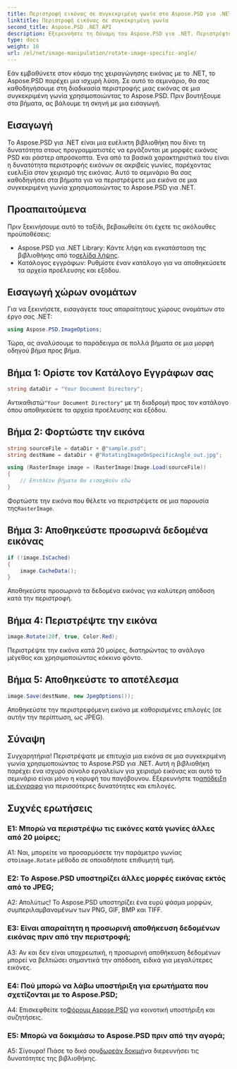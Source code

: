 ```yaml
---
title: Περιστροφή εικόνας σε συγκεκριμένη γωνία στο Aspose.PSD για .NET
linktitle: Περιστροφή εικόνας σε συγκεκριμένη γωνία
second_title: Aspose.PSD .NET API
description: Εξερευνήστε τη δύναμη του Aspose.PSD για .NET. Περιστρέψτε τις εικόνες χωρίς κόπο σε συγκεκριμένες γωνίες. Κατεβάστε τη βιβλιοθήκη και ξεκινήστε να χειρίζεστε τις εικόνες απρόσκοπτα.
type: docs
weight: 16
url: /el/net/image-manipulation/rotate-image-specific-angle/
---
```

Εάν εμβαθύνετε στον κόσμο της χειραγώγησης εικόνας με το .NET, το Aspose.PSD παρέχει μια ισχυρή λύση. Σε αυτό το σεμινάριο, θα σας καθοδηγήσουμε στη διαδικασία περιστροφής μιας εικόνας σε μια συγκεκριμένη γωνία χρησιμοποιώντας το Aspose.PSD. Πριν βουτήξουμε στα βήματα, ας βάλουμε τη σκηνή με μια εισαγωγή.

## Εισαγωγή

Το Aspose.PSD για .NET είναι μια ευέλικτη βιβλιοθήκη που δίνει τη δυνατότητα στους προγραμματιστές να εργάζονται με μορφές εικόνας PSD και ράστερ απρόσκοπτα. Ένα από τα βασικά χαρακτηριστικά του είναι η δυνατότητα περιστροφής εικόνων σε ακριβείς γωνίες, παρέχοντας ευελιξία στον χειρισμό της εικόνας. Αυτό το σεμινάριο θα σας καθοδηγήσει στα βήματα για να περιστρέψετε μια εικόνα σε μια συγκεκριμένη γωνία χρησιμοποιώντας το Aspose.PSD για .NET.

## Προαπαιτούμενα

Πριν ξεκινήσουμε αυτό το ταξίδι, βεβαιωθείτε ότι έχετε τις ακόλουθες προϋποθέσεις:

-  Aspose.PSD για .NET Library: Κάντε λήψη και εγκατάσταση της βιβλιοθήκης από το[σελίδα λήψης](https://releases.aspose.com/psd/net/).
- Κατάλογος εγγράφων: Ρυθμίστε έναν κατάλογο για να αποθηκεύσετε τα αρχεία προέλευσης και εξόδου.

## Εισαγωγή χώρων ονομάτων

Για να ξεκινήσετε, εισαγάγετε τους απαραίτητους χώρους ονομάτων στο έργο σας .NET:

```csharp
using Aspose.PSD.ImageOptions;
```

Τώρα, ας αναλύσουμε το παράδειγμα σε πολλά βήματα σε μια μορφή οδηγού βήμα προς βήμα.

## Βήμα 1: Ορίστε τον Κατάλογο Εγγράφων σας

```csharp
string dataDir = "Your Document Directory";
```

 Αντικαθιστώ`"Your Document Directory"` με τη διαδρομή προς τον κατάλογο όπου αποθηκεύετε τα αρχεία προέλευσης και εξόδου.

## Βήμα 2: Φορτώστε την εικόνα

```csharp
string sourceFile = dataDir + @"sample.psd";
string destName = dataDir + @"RotatingImageOnSpecificAngle_out.jpg";

using (RasterImage image = (RasterImage)Image.Load(sourceFile))
{
    // Επιπλέον βήματα θα εισαχθούν εδώ
}
```

 Φορτώστε την εικόνα που θέλετε να περιστρέψετε σε μια παρουσία της`RasterImage`.

## Βήμα 3: Αποθηκεύστε προσωρινά δεδομένα εικόνας

```csharp
if (!image.IsCached)
{
    image.CacheData();
}
```

Αποθηκεύστε προσωρινά τα δεδομένα εικόνας για καλύτερη απόδοση κατά την περιστροφή.

## Βήμα 4: Περιστρέψτε την εικόνα

```csharp
image.Rotate(20f, true, Color.Red);
```

Περιστρέψτε την εικόνα κατά 20 μοίρες, διατηρώντας το ανάλογο μέγεθος και χρησιμοποιώντας κόκκινο φόντο.

## Βήμα 5: Αποθηκεύστε το αποτέλεσμα

```csharp
image.Save(destName, new JpegOptions());
```

Αποθηκεύστε την περιστρεφόμενη εικόνα με καθορισμένες επιλογές (σε αυτήν την περίπτωση, ως JPEG).

## Σύναψη

 Συγχαρητήρια! Περιστρέψατε με επιτυχία μια εικόνα σε μια συγκεκριμένη γωνία χρησιμοποιώντας το Aspose.PSD για .NET. Αυτή η βιβλιοθήκη παρέχει ένα ισχυρό σύνολο εργαλείων για χειρισμό εικόνας και αυτό το σεμινάριο είναι μόνο η κορυφή του παγόβουνου. Εξερευνήστε το[απόδειξη με έγγραφα](https://reference.aspose.com/psd/net/) για περισσότερες δυνατότητες και επιλογές.

## Συχνές ερωτήσεις

### Ε1: Μπορώ να περιστρέψω τις εικόνες κατά γωνίες άλλες από 20 μοίρες;

 A1: Ναι, μπορείτε να προσαρμόσετε την παράμετρο γωνίας στο`image.Rotate` μέθοδο σε οποιαδήποτε επιθυμητή τιμή.

### Ε2: Το Aspose.PSD υποστηρίζει άλλες μορφές εικόνας εκτός από το JPEG;

Α2: Απολύτως! Το Aspose.PSD υποστηρίζει ένα ευρύ φάσμα μορφών, συμπεριλαμβανομένων των PNG, GIF, BMP και TIFF.

### Ε3: Είναι απαραίτητη η προσωρινή αποθήκευση δεδομένων εικόνας πριν από την περιστροφή;

A3: Αν και δεν είναι υποχρεωτική, η προσωρινή αποθήκευση δεδομένων μπορεί να βελτιώσει σημαντικά την απόδοση, ειδικά για μεγαλύτερες εικόνες.

### Ε4: Πού μπορώ να λάβω υποστήριξη για ερωτήματα που σχετίζονται με το Aspose.PSD;

 A4: Επισκεφθείτε το[Φόρουμ Aspose.PSD](https://forum.aspose.com/c/psd/34) για κοινοτική υποστήριξη και συζητήσεις.

### Ε5: Μπορώ να δοκιμάσω το Aspose.PSD πριν από την αγορά;

 Α5: Σίγουρα! Πιάσε το δικό σου[δωρεάν δοκιμή](https://releases.aspose.com/)να διερευνήσει τις δυνατότητες της βιβλιοθήκης.